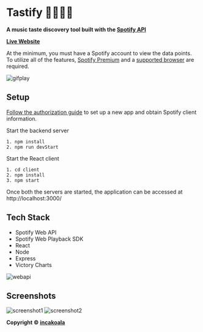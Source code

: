 # Tastify 🎸🤘🎼🎵
**A music taste discovery tool built with the [Spotify API](https://developer.spotify.com/discover/)**

**[Live Website](https://tastify-spotify.herokuapp.com/)**

At the minimum, you must have a Spotify account to view the data points. To utilize all of the features, [Spotify Premium](https://www.spotify.com/us/premium/) and a [supported browser](https://developer.spotify.com/documentation/web-playback-sdk/#supported-browsers) are required.

![gifplay](https://res.cloudinary.com/devjzx2qq/image/upload/v1619825992/ezgif.com-gif-maker_ugp68v.gif)

## Setup
[Follow the authorization guide](https://developer.spotify.com/documentation/general/guides/authorization-guide/) to set up a new app and obtain Spotify client information.

Start the backend server
```
1. npm install
2. npm run devStart
```

Start the React client
```
1. cd client
2. npm install
3. npm start
```

Once both the servers are started, the application can be accessed at http://localhost:3000/

## Tech Stack
* Spotify Web API
* Spotify Web Playback SDK
* React
* Node
* Express
* Victory Charts

![webapi](https://res.cloudinary.com/devjzx2qq/image/upload/v1619827150/Web_API_endpoints_xp8pq0.svg)

## Screenshots
![screenshot1](https://res.cloudinary.com/devjzx2qq/image/upload/v1619825281/Screen_Shot_2021-04-30_at_4.25.05_PM_vhvbva.png)
![screenshot2](https://res.cloudinary.com/devjzx2qq/image/upload/v1619825281/Screen_Shot_2021-04-30_at_4.26.02_PM_gvjpao.png)

**Copyright © [incakoala](https://github.com/incakoala)**
